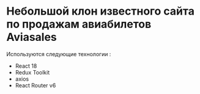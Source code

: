 # Небольшой клон известного сайта по продажам авиабилетов Aviasales

Используются следующие технологии :
- React 18
- Redux Toolkit
- axios
- React Router v6
  



